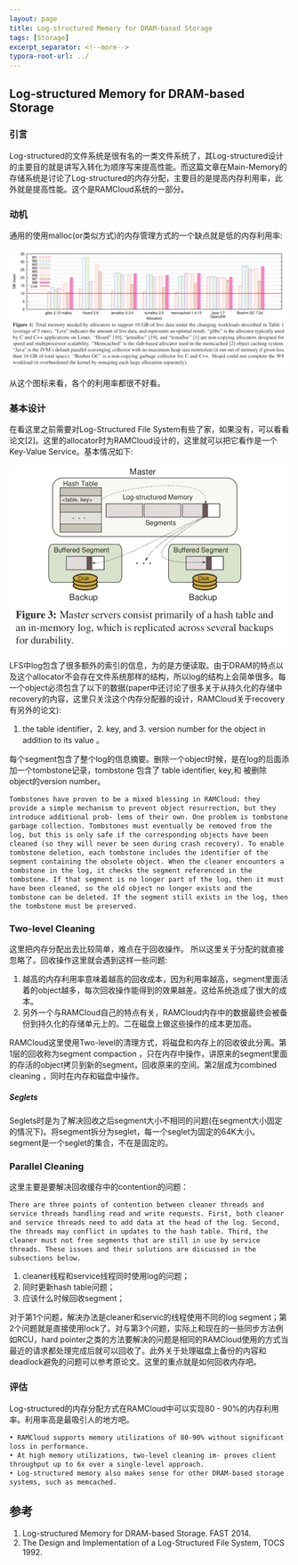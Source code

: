 ```yaml
---
layout: page
title: Log-structured Memory for DRAM-based Storage
tags: [Storage]
excerpt_separator: <!--more-->
typora-root-url: ../
---
```


## Log-structured Memory for DRAM-based Storage

### 引言

   Log-structured的文件系统是很有名的一类文件系统了，其Log-structured设计的主要目的就是讲写入转化为顺序写来提高性能。而这篇文章在Main-Memory的存储系统是讨论了Log-structured的内存分配，主要目的是提高内存利用率，此外就是提高性能。这个是RAMCloud系统的一部分。

### 动机

   通用的使用malloc(or类似方式)的内存管理方式的一个缺点就是低的内存利用率:

![lsm-memory-utilization](/assets/img/lsm-memory-utilization.png)

  从这个图标来看，各个的利用率都很不好看。

### 基本设计

   在看这里之前需要对Log-Structured File System有些了家，如果没有，可以看看论文[2]。这里的allocator时为RAMCloud设计的，这里就可以把它看作是一个Key-Value Service。基本情况如下:

![lsm-arch](/assets/img/lsm-arch.png)

LFS中log包含了很多额外的索引的信息，为的是方便读取。由于DRAM的特点以及这个allocator不会存在文件系统那样的结构，所以log的结构上会简单很多。每一个object必须包含了以下的数据(paper中还讨论了很多关于从持久化的存储中recovery的内容，这里只关注这个内存分配器的设计，RAMCloud关于recovery有另外的论文):

1. the table identifier，2. key, and 3. version number for the object in addition to its value 。

  每个segment包含了整个log的信息摘要。删除一个object时候，是在log的后面添加一个tombstone记录，tombstone 包含了 table identifier, key,和 被删除object的version number。

```
Tombstones have proven to be a mixed blessing in RAMCloud: they provide a simple mechanism to prevent object resurrection, but they introduce additional prob- lems of their own. One problem is tombstone garbage collection. Tombstones must eventually be removed from the log, but this is only safe if the corresponding objects have been cleaned (so they will never be seen during crash recovery). To enable tombstone deletion, each tombstone includes the identifier of the segment containing the obsolete object. When the cleaner encounters a tombstone in the log, it checks the segment referenced in the tombstone. If that segment is no longer part of the log, then it must have been cleaned, so the old object no longer exists and the tombstone can be deleted. If the segment still exists in the log, then the tombstone must be preserved.
```

### Two-level Cleaning 

   这里把内存分配出去比较简单，难点在于回收操作。 所以这里关于分配的就直接忽略了。回收操作这里就会遇到这样一些问题:

1. 越高的内存利用率意味着越高的回收成本，因为利用率越高，segment里面活着的object越多，每次回收操作能得到的效果越差。这给系统造成了很大的成本。
2. 另外一个与RAMCloud自己的特点有关，RAMCloud内存中的数据最终会被备份到持久化的存储单元上的。二在磁盘上做这些操作的成本更加高。

RAMCloud这里使用Two-level的清理方式，将磁盘和内存上的回收彼此分离。第1层的回收称为segment compaction ，只在内存中操作，讲原来的segment里面的存活的object拷贝到新的segment，回收原来的空间。第2层成为combined cleaning ，同时在内存和磁盘中操作。

##### Seglets 

 Seglets时是为了解决回收之后segment大小不相同的问题(在segment大小固定的情况下)。将segment拆分为seglet，每一个seglet为固定的64K大小。segment是一个seglet的集合，不在是固定的。

### Parallel Cleaning 

   这里主要是要解决回收缓存中的contention的问题：

```
There are three points of contention between cleaner threads and service threads handling read and write requests. First, both cleaner and service threads need to add data at the head of the log. Second, the threads may conflict in updates to the hash table. Third, the cleaner must not free segments that are still in use by service threads. These issues and their solutions are discussed in the subsections below.
```

1. cleaner线程和service线程同时使用log的问题；
2. 同时更新hash table问题；
3. 应该什么时候回收segment；

对于第1个问题，解决办法是cleaner和servic的线程使用不同的log segment；第2个问题就是直接使用lock了。对与第3个问题，实际上和现在的一些同步方法例如RCU，hard pointer之类的方法要解决的问题是相同的RAMCloud使用的方式当最近的请求都处理完成后就可以回收了。此外关于处理磁盘上备份的内容和deadlock避免的问题可以参考原论文。这里的重点就是如何回收内存吧。

### 评估

  Log-structured的内存分配方式在RAMCloud中可以实现80 - 90%的内存利用率。利用率高是最吸引人的地方吧。

```
• RAMCloud supports memory utilizations of 80-90% without significant loss in performance.
• At high memory utilizations, two-level cleaning im- proves client throughput up to 6x over a single-level approach.
• Log-structured memory also makes sense for other DRAM-based storage systems, such as memcached.
```

## 参考

1. Log-structured Memory for DRAM-based Storage. FAST 2014.
2. The Design and Implementation of a Log-Structured File System, TOCS 1992.